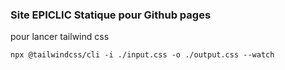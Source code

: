 ### Site EPICLIC Statique pour Github pages

pour lancer tailwind css

`npx @tailwindcss/cli -i ./input.css -o ./output.css --watch`
